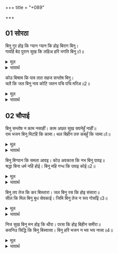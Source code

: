+++
title = "+089"

+++


## 01 सोरठा
बिनु गुर होइ कि ग्यान ग्यान कि होइ बिराग बिनु।  
गावहिं बेद पुरान सुख कि लहिअ हरि भगति बिनु॥1॥  

<details><summary>मूल</summary>

बिनु गुर होइ कि ग्यान ग्यान कि होइ बिराग बिनु।  
गावहिं बेद पुरान सुख कि लहिअ हरि भगति बिनु॥1॥  
</details>

<details><summary>भावार्थ</summary>

गुरु के बिना कहीं ज्ञान हो सकता है? अथवा वैराग्य के बिना कहीं ज्ञान हो सकता है? इसी तरह वेद और पुराण कहते हैं कि श्री हरि की भक्ति के बिना क्या सुख मिल सकता है?॥1॥  
</details>

कोउ बिश्राम कि पाव तात सहज सन्तोष बिनु।  
चलै कि जल बिनु नाव कोटि जतन पचि पचि मरिअ॥2॥  

<details><summary>मूल</summary>

कोउ बिश्राम कि पाव तात सहज सन्तोष बिनु।  
चलै कि जल बिनु नाव कोटि जतन पचि पचि मरिअ॥2॥  
</details>

<details><summary>भावार्थ</summary>

हे तात! स्वाभाविक सन्तोष के बिना क्या कोई शान्ति पा सकता है? (चाहे) करोडों उपाय करके पच-पच मारिए, (फिर भी) क्या कभी जल के बिना नाव चल सकती है?॥2॥  
</details>





## 02 चौपाई
बिनु सन्तोष न काम नसाहीं। काम अछत सुख सपनेहुँ नाहीं॥  
राम भजन बिनु मिटहिं कि कामा। थल बिहीन तरु कबहुँ कि जामा॥1॥  

<details><summary>मूल</summary>

बिनु सन्तोष न काम नसाहीं। काम अछत सुख सपनेहुँ नाहीं॥  
राम भजन बिनु मिटहिं कि कामा। थल बिहीन तरु कबहुँ कि जामा॥1॥  
</details>

<details><summary>भावार्थ</summary>

सन्तोष के बिना कामना का नाश नहीं होता और कामनाओं के रहते स्वप्न में भी सुख नहीं हो सकता और श्री राम के भजन बिना कामनाएँ कहीं मिट सकती हैं? बिना धरती के भी कहीं पेड उग सकता है?॥1॥  
</details>

बिनु बिग्यान कि समता आवइ। कोउ अवकास कि नभ बिनु पावइ॥  
श्रद्धा बिना धर्म नहिं होई। बिनु महि गन्ध कि पावइ कोई॥2॥  

<details><summary>मूल</summary>

बिनु बिग्यान कि समता आवइ। कोउ अवकास कि नभ बिनु पावइ॥  
श्रद्धा बिना धर्म नहिं होई। बिनु महि गन्ध कि पावइ कोई॥2॥  
</details>

<details><summary>भावार्थ</summary>

विज्ञान (तत्त्वज्ञान) के बिना क्या समभाव आ सकता है? आकाश के बिना क्या कोई अवकाश (पोल) पा सकता है? श्रद्धा के बिना धर्म (का आचरण) नहीं होता। क्या पृथ्वी तत्त्व के बिना कोई गन्ध पा सकता है?॥2॥  
</details>

बिनु तप तेज कि कर बिस्तारा। जल बिनु रस कि होइ संसारा॥  
सील कि मिल बिनु बुध सेवकाई। जिमि बिनु तेज न रूप गोसाँई॥3॥  

<details><summary>मूल</summary>

बिनु तप तेज कि कर बिस्तारा। जल बिनु रस कि होइ संसारा॥  
सील कि मिल बिनु बुध सेवकाई। जिमि बिनु तेज न रूप गोसाँई॥3॥  
</details>

<details><summary>भावार्थ</summary>

तप के बिना क्या तेज फैल सकता है? जल-तत्त्व के बिना संसार में क्या रस हो सकता है? पण्डितजनों की सेवा बिना क्या शील (सदाचार) प्राप्त हो सकता है? हे गोसाईं! जैसे बिना तेज (अग्नि-तत्त्व) के रूप नहीं मिलता॥3॥  
</details>

निज सुख बिनु मन होइ कि थीरा। परस कि होइ बिहीन समीरा॥  
कवनिउ सिद्धि कि बिनु बिस्वासा। बिनु हरि भजन न भव भय नासा॥4॥  

<details><summary>मूल</summary>

निज सुख बिनु मन होइ कि थीरा। परस कि होइ बिहीन समीरा॥  
कवनिउ सिद्धि कि बिनु बिस्वासा। बिनु हरि भजन न भव भय नासा॥4॥  
</details>

<details><summary>भावार्थ</summary>

निज-सुख (आत्मानन्द) के बिना क्या मन स्थिर हो सकता है? वायु-तत्त्व के बिना क्या स्पर्श हो सकता है? क्या विश्वास के बिना कोई भी सिद्धि हो सकती है? इसी प्रकार श्री हरि के भजन बिना जन्म-मृत्यु के भय का नाश नहीं होता॥4॥  
</details>

